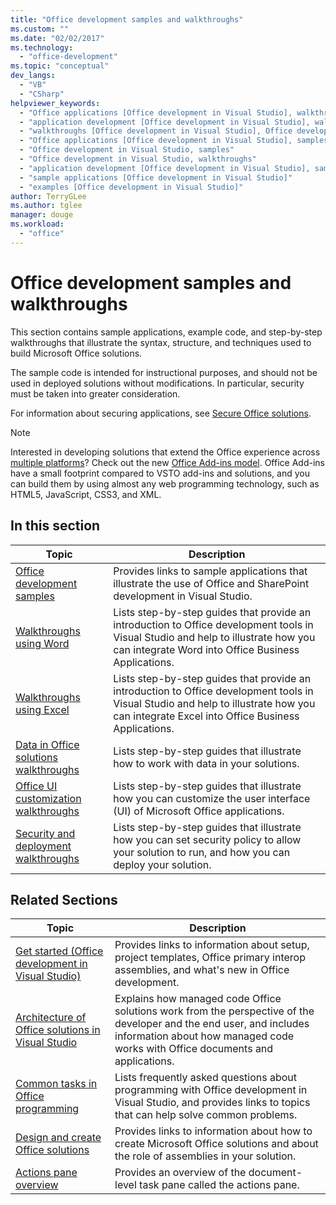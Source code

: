 ```yaml
---
title: "Office development samples and walkthroughs"
ms.custom: ""
ms.date: "02/02/2017"
ms.technology: 
  - "office-development"
ms.topic: "conceptual"
dev_langs: 
  - "VB"
  - "CSharp"
helpviewer_keywords: 
  - "Office applications [Office development in Visual Studio], walkthroughs"
  - "application development [Office development in Visual Studio], walkthroughs"
  - "walkthroughs [Office development in Visual Studio], Office development"
  - "Office applications [Office development in Visual Studio], samples"
  - "Office development in Visual Studio, samples"
  - "Office development in Visual Studio, walkthroughs"
  - "application development [Office development in Visual Studio], samples"
  - "sample applications [Office development in Visual Studio]"
  - "examples [Office development in Visual Studio]"
author: TerryGLee
ms.author: tglee
manager: douge
ms.workload: 
  - "office"
---
```

# Office development samples and walkthroughs
  This section contains sample applications, example code, and step-by-step walkthroughs that illustrate the syntax, structure, and techniques used to build Microsoft Office solutions.  
  
 The sample code is intended for instructional purposes, and should not be used in deployed solutions without modifications. In particular, security must be taken into greater consideration.  
  
 For information about securing applications, see [Secure Office solutions](../vsto/securing-office-solutions.md).  
  
> [!NOTE]  
>  Interested in developing solutions that extend the Office experience across [multiple platforms](https://dev.office.com/add-in-availability)? Check out the new [Office Add-ins model](https://dev.office.com/docs/add-ins/overview/office-add-ins). Office Add-ins have a small footprint compared to VSTO add-ins and solutions, and you can build them by using almost any web programming technology, such as HTML5, JavaScript, CSS3, and XML.  
  
## In this section  
  
|Topic|Description|  
|-----------|-----------------|  
|[Office development samples](../vsto/office-development-samples.md)|Provides links to sample applications that illustrate the use of Office and SharePoint development in Visual Studio.|  
|[Walkthroughs using Word](../vsto/walkthroughs-using-word.md)|Lists step-by-step guides that provide an introduction to Office development tools in Visual Studio and help to illustrate how you can integrate Word into Office Business Applications.|  
|[Walkthroughs using Excel](../vsto/walkthroughs-using-excel.md)|Lists step-by-step guides that provide an introduction to Office development tools in Visual Studio and help to illustrate how you can integrate Excel into Office Business Applications.|  
|[Data in Office solutions walkthroughs](../vsto/data-in-office-solutions-walkthroughs.md)|Lists step-by-step guides that illustrate how to work with data in your solutions.|  
|[Office UI customization walkthroughs](../vsto/office-ui-customization-walkthroughs.md)|Lists step-by-step guides that illustrate how you can customize the user interface (UI) of Microsoft Office applications.|  
|[Security and deployment walkthroughs](../vsto/security-and-deployment-walkthroughs.md)|Lists step-by-step guides that illustrate how you can set security policy to allow your solution to run, and how you can deploy your solution.|  
  
## Related Sections  
  
|Topic|Description|  
|-----------|-----------------|  
|[Get started &#40;Office development in Visual Studio&#41;](../vsto/getting-started-office-development-in-visual-studio.md)|Provides links to information about setup, project templates, Office primary interop assemblies, and what's new in Office development.|  
|[Architecture of Office solutions in Visual Studio](../vsto/architecture-of-office-solutions-in-visual-studio.md)|Explains how managed code Office solutions work from the perspective of the developer and the end user, and includes information about how managed code works with Office documents and applications.|  
|[Common tasks in Office programming](../vsto/common-tasks-in-office-programming.md)|Lists frequently asked questions about programming with Office development in Visual Studio, and provides links to topics that can help solve common problems.|  
|[Design and create Office solutions](../vsto/designing-and-creating-office-solutions.md)|Provides links to information about how to create Microsoft Office solutions and about the role of assemblies in your solution.|  
|[Actions pane overview](../vsto/actions-pane-overview.md)|Provides an overview of the document-level task pane called the actions pane.|  
  
  